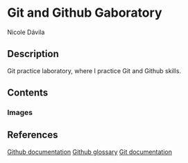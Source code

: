 # Git and Github Gaboratory
Nicole Dávila

## Description
Git practice laboratory, where I practice Git and Github skills.

## Contents

### Images

## References
[Github documentation](https://docs.github.com/en)
[Github glossary](https://docs.github.com/en/get-started/learning-about-github/github-glossary)
[Git documentation](https://git-scm.com/doc)

